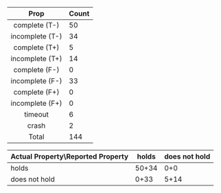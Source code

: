 
| Prop | Count |
|:----:|:------|
|complete   (T-)|50|
|incomplete (T-)|34|
|complete   (T+)|5|
|incomplete (T+)|14|
|complete   (F-)|0|
|incomplete (F-)|33|
|complete   (F+)|0|
|incomplete (F+)|0|
|timeout        |6|
|crash          |2|
|Total          |144|

| Actual Property\Reported Property | holds | does not hold |
|------------------------------------|-------|---------------|
| holds | 50+34 | 0+0 |
| does not hold | 0+33 | 5+14 |

